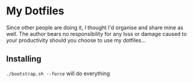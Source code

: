 # My Dotfiles
Since other people are doing it, I thought I'd organise and share mine as well. The author bears no responsibility for any loss or damage caused to your productivity should you choose to use my dotfiles...

## Installing
`./bootstrap.sh --force` will do everything
